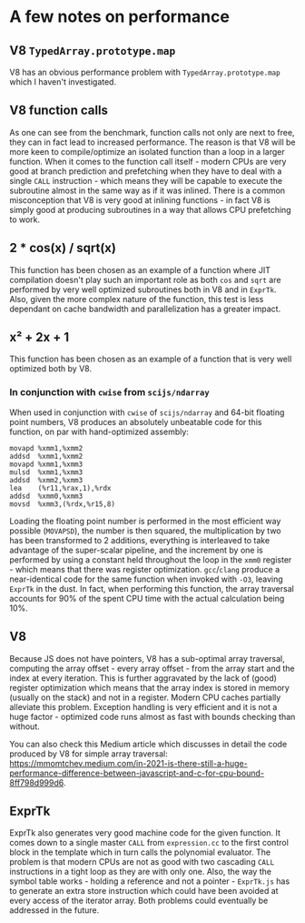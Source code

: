 # A few notes on performance

## V8 `TypedArray.prototype.map`

V8 has an obvious performance problem with `TypedArray.prototype.map` which I haven't investigated.

## V8 function calls

As one can see from the benchmark, function calls not only are next to free, they can in fact lead to increased performance. The reason is that V8 will be more keen to compile/optimize an isolated function than a loop in a larger function. When it comes to the function call itself - modern CPUs are very good at branch prediction and prefetching when they have to deal with a single `CALL` instruction - which means they will be capable to execute the subroutine almost in the same way as if it was inlined. There is a common misconception that V8 is very good at inlining functions - in fact V8 is simply good at producing subroutines in a way that allows CPU prefetching to work.

## 2 * cos(x) / sqrt(x)

This function has been chosen as an example of a function where JIT compilation doesn't play such an important role as both `cos` and `sqrt` are performed by very well optimized subroutines both in V8 and in `ExprTk`. Also, given the more complex nature of the function, this test is less dependant on cache bandwidth and parallelization has a greater impact.

## x² + 2x + 1

This function has been chosen as an example of a function that is very well optimized both by V8.

### In conjunction with `cwise` from `scijs/ndarray`

When used in conjunction with `cwise` of `scijs/ndarray` and 64-bit floating point numbers, V8 produces an absolutely unbeatable code for this function, on par with hand-optimized assembly:

```
movapd %xmm1,%xmm2
addsd  %xmm1,%xmm2
movapd %xmm1,%xmm3
mulsd  %xmm1,%xmm3
addsd  %xmm2,%xmm3
lea    (%r11,%rax,1),%rdx
addsd  %xmm0,%xmm3
movsd  %xmm3,(%rdx,%r15,8)
```

Loading the floating point number is performed in the most efficient way possible (`MOVAPSD`), the number is then squared, the multiplication by two has been transformed to 2 additions, everything is interleaved to take advantage of the super-scalar pipeline, and the increment by one is performed by using a constant held throughout the loop in the `xmm0` register - which means that there was register optimization. `gcc`/`clang` produce a near-identical code for the same function when invoked with `-O3`, leaving `ExprTk` in the dust. In fact, when performing this function, the array traversal accounts for 90% of the spent CPU time with the actual calculation being 10%.

## V8

Because JS does not have pointers, V8 has a sub-optimal array traversal, computing the array offset - every array offset - from the array start and the index at every iteration. This is further aggravated by the lack of (good) register optimization which means that the array index is stored in memory (usually on the stack) and not in a register. Modern CPU caches partially alleviate this problem. Exception handling is very efficient and it is not a huge factor - optimized code runs almost as fast with bounds checking than without.

You can also check this Medium article which discusses in detail the code produced by V8 for simple array traversal: <https://mmomtchev.medium.com/in-2021-is-there-still-a-huge-performance-difference-between-javascript-and-c-for-cpu-bound-8ff798d999d6>.

## ExprTk

ExprTk also generates very good machine code for the given function. It comes down to a single master `CALL` from `expression.cc` to the first control block in the template which in turn calls the polynomial evaluator. The problem is that modern CPUs are not as good with two cascading `CALL` instructions in a tight loop as they are with only one. Also, the way the symbol table works - holding a reference and not a pointer - `ExprTk.js` has to generate an extra store instruction which could have been avoided at every access of the iterator array. Both problems could eventually be addressed in the future.
